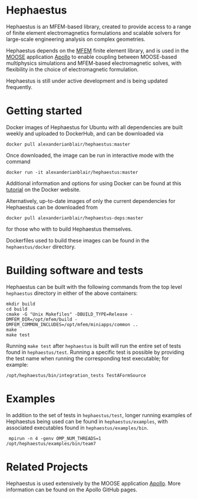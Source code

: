 # Hephaestus
Hephaestus is an MFEM-based library, created to provide access to a range of finite element electromagnetics formulations and scalable solvers for large-scale engineering analysis on complex geometries.

Hephaestus depends on the [MFEM](https://mfem.org/) finite element library, and is used in the [MOOSE](https://github.com/idaholab/moose) application [Apollo](https://github.com/aurora-multiphysics/apollo) to enable coupling between MOOSE-based multiphysics simulations and MFEM-based electromagnetic solves, with flexibility in the choice of electromagnetic formulation.

Hephaestus is still under active development and is being updated frequently.
# Getting started
Docker images of Hephaestus for Ubuntu with all dependencies are built weekly and uploaded to DockerHub, and
can be downloaded via
```
docker pull alexanderianblair/hephaestus:master
```
Once downloaded, the image can be run in interactive mode with the command
```
docker run -it alexanderianblair/hephaestus:master
```
Additional information and options for using Docker can be found at this [tutorial](https://docs.docker.com/get-started/) on the Docker website.

Alternatively, up-to-date images of only the current dependencies for Hephaestus can be downloaded from
```
docker pull alexanderianblair/hephaestus-deps:master
```
for those who with to build Hephaestus themselves.

Dockerfiles used to build these images can be found in the `hephaestus/docker` directory.
# Building software and tests
Hephaestus can be built with the following commands from the top level `hephaestus` directory in either of the above containers:

    mkdir build
    cd build
    cmake -G "Unix Makefiles" -DBUILD_TYPE=Release -DMFEM_DIR=/opt/mfem/build -DMFEM_COMMON_INCLUDES=/opt/mfem/miniapps/common ..
    make
    make test

Running `make test` after `hephaestus` is built will run the entire set of tests found in `hephaestus/test`. Running a specific test is possible by providing the test name when running the corresponding test executable; for example:
```
/opt/hephaestus/bin/integration_tests TestAFormSource
```
# Examples
In addition to the set of tests in `hephaestus/test`, longer running examples of Hephaestus being used can be found in `hephaestus/examples`, with associated executables found in `hephaestus/examples/bin`.
```
 mpirun -n 4 -genv OMP_NUM_THREADS=1 /opt/hephaestus/examples/bin/team7
```
# Related Projects
Hephaestus is used extensively by the MOOSE application [Apollo](https://github.com/aurora-multiphysics/apollo). More information can be found on the Apollo GitHub pages.
